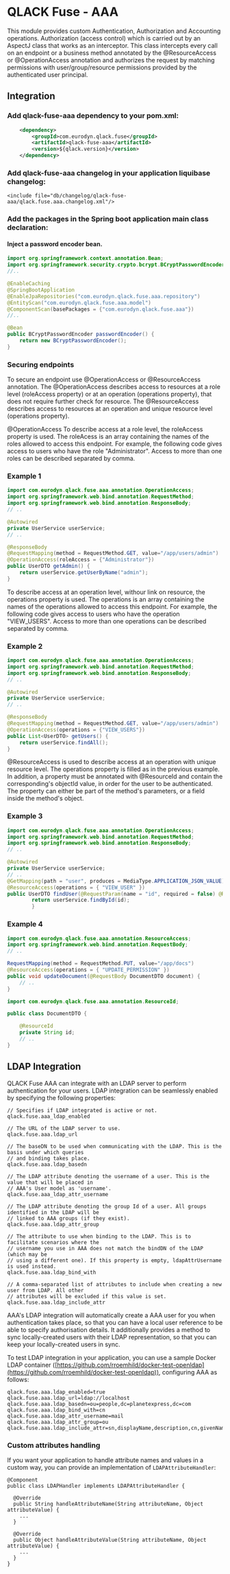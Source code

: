 # QLACK Fuse - AAA

This module provides custom Authentication, Authorization and Accounting operations. Authorization
(access control) which is carried out by an AspectJ class that works as an interceptor. This class
intercepts every call on an endpoint or a business method annotated by the @ResourceAccess or 
@OperationAccess annotation and authorizes the request by matching permissions with
user/group/resource permissions provided by the authenticated user principal.

## Integration

### Add qlack-fuse-aaa dependency to your pom.xml:
```xml
    <dependency>
        <groupId>com.eurodyn.qlack.fuse</groupId>
        <artifactId>qlack-fuse-aaa</artifactId>
        <version>${qlack.version}</version>
    </dependency>
```

### Add qlack-fuse-aaa changelog in your application liquibase changelog:
```
<include file="db/changelog/qlack-fuse-aaa/qlack.fuse.aaa.changelog.xml"/>
```


### Add the packages in the Spring boot application main class declaration:
#### Inject a password encoder bean.
```java
import org.springframework.context.annotation.Bean;
import org.springframework.security.crypto.bcrypt.BCryptPasswordEncoder;
//..

@EnableCaching
@SpringBootApplication
@EnableJpaRepositories("com.eurodyn.qlack.fuse.aaa.repository")
@EntityScan("com.eurodyn.qlack.fuse.aaa.model")
@ComponentScan(basePackages = {"com.eurodyn.qlack.fuse.aaa"})
//..

@Bean
public BCryptPasswordEncoder passwordEncoder() {
    return new BCryptPasswordEncoder();
}
```


### Securing endpoints
To secure an endpoint use @OperationAccess or @ResourceAccess annotation.
The @OperationAccess describes access to resources at a role level (roleAccess property) 
or at an operation (operations property), that does not require further check for resource.
The @ResourceAccess describes access to resources at an operation and unique resource level
(operations property).

@OperationAccess
To describe access at a role level, the roleAccess property is used. The roleAcess is an array
containing the names of the roles allowed to access this endpoint. For example, the following code
gives access to users who have the role "Administrator". Access to more than one roles can be
described separated by comma.

### Example 1
```java
import com.eurodyn.qlack.fuse.aaa.annotation.OperationAccess;
import org.springframework.web.bind.annotation.RequestMethod;
import org.springframework.web.bind.annotation.ResponseBody;
// ..

@Autowired
private UserService userService;
// ..

@ResponseBody
@RequestMapping(method = RequestMethod.GET, value="/app/users/admin")
@OperationAccess(roleAccess = {"Administrator"})
public UserDTO getAdmin() {
    return userService.getUserByName("admin");
}

```

To describe access at an operation level, withour link on resource, the operations property is used. 
The operations is an array containing the names of the operations allowed to access this endpoint.
For example, the following code gives access to users who have the operation "VIEW_USERS". 
Access to more than one operations can be described separated by comma.

### Example 2
```java
import com.eurodyn.qlack.fuse.aaa.annotation.OperationAccess;
import org.springframework.web.bind.annotation.RequestMethod;
import org.springframework.web.bind.annotation.ResponseBody;
// ..

@Autowired
private UserService userService;
// ..

@ResponseBody
@RequestMapping(method = RequestMethod.GET, value="/app/users/admin")
@OperationAccess(operations = {"VIEW_USERS"})
public List<UserDTO> getUsers() {
    return userService.findAll();
}

```

@ResourceAccess is used to describe access at an operation with unique resource level.
The operations property is filled as in the previous example. In addition, a property must be annotated
with @ResourceId and contain the corresponding's objectId value, in order for the user to be authenticated.
The property can either be part of the method's parameters, or a field inside the method's object.

### Example 3
```java
import com.eurodyn.qlack.fuse.aaa.annotation.OperationAccess;
import org.springframework.web.bind.annotation.RequestMethod;
import org.springframework.web.bind.annotation.ResponseBody;
// ..

@Autowired
private UserService userService;
// ..
@GetMapping(path = "user", produces = MediaType.APPLICATION_JSON_VALUE)
@ResourceAccess(operations = { "VIEW_USER" })
public UserDTO findUser(@RequestParam(name = "id", required = false) @ResourceId String id) {
        return userService.findById(id);
        }

```

### Example 4
```java
import com.eurodyn.qlack.fuse.aaa.annotation.ResourceAccess;
import org.springframework.web.bind.annotation.RequestBody;
// ..

RequestMapping(method = RequestMethod.PUT, value="/app/docs")
@ResourceAccess(operations = { "UPDATE_PERMISSION" })
public void updateDocument(@RequestBody DocumentDTO document) {
    // ..
}
```
```java
import com.eurodyn.qlack.fuse.aaa.annotation.ResourceId;

public class DocumentDTO {

    @ResourceId
    private String id;
    // ..
}
```

## LDAP Integration
QLACK Fuse AAA can integrate with an LDAP server to perform authentication for your users.
LDAP integration can be seamlessly enabled by specifying the following properties:

```
// Specifies if LDAP integrated is active or not.
qlack.fuse.aaa_ldap_enabled

// The URL of the LDAP server to use.
qlack.fuse.aaa.ldap_url

// The baseDN to be used when communicating with the LDAP. This is the basis under which queries
// and binding takes place.
qlack.fuse.aaa.ldap_basedn

// The LDAP attribute denoting the username of a user. This is the value that will be placed in
// AAA's User model as 'username'.
qlack.fuse.aaa_ldap_attr_username

// The LDAP attribute denoting the group Id of a user. All groups identified in the LDAP will be
// linked to AAA groups (if they exist).
qlack.fuse.aaa.ldap_attr_group

// The attribute to use when binding to the LDAP. This is to facilitate scenarios where the
// username you use in AAA does not match the bindDN of the LDAP (which may be
// using a different one). If this property is empty, ldapAttrUsername is used instead.
qlack.fuse.aaa.ldap_bind_with

// A comma-separated list of attributes to include when creating a new user from LDAP. All other
// attributes will be excluded if this value is set.
qlack.fuse.aaa.ldap_include_attr
```
 
AAA's LDAP integration will automatically create a AAA user for you when authentication takes place,
so that you can have a local user reference to be able to specify authorisation details. It
additionally provides a method to sync locally-created users with their LDAP representation, so that
you can keep your locally-created users in sync.

To test LDAP integration in your application, you can use a sample Docker LDAP
container ([https://github.com/rroemhild/docker-test-openldap](https://github.com/rroemhild/docker-test-openldap)),
configuring AAA as follows:

```
qlack.fuse.aaa.ldap_enabled=true
qlack.fuse.aaa.ldap_url=ldap://localhost
qlack.fuse.aaa.ldap_basedn=ou=people,dc=planetexpress,dc=com
qlack.fuse.aaa.ldap_bind_with=cn
qlack.fuse.aaa.ldap_attr_username=mail
qlack.fuse.aaa.ldap_attr_group=ou
qlack.fuse.aaa.ldap_include_attr=sn,displayName,description,cn,givenName,title
```

### Custom attributes handling
If you want your application to handle attribute names and values in a custom way, you can provide
an implementation of `LDAPAttributeHandler`:

```
@Component
public class LDAPHandler implements LDAPAttributeHandler {

  @Override
  public String handleAttributeName(String attributeName, Object attributeValue) {
    ...
  }

  @Override
  public Object handleAttributeValue(String attributeName, Object attributeValue) {
    ...
  }
}

```
